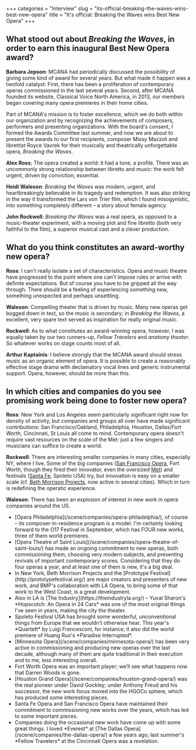 +++
categories = "Interview"
slug = "its-official-breaking-the-waves-wins-best-new-opera"
title = "It&#039;s official: Breaking the Waves wins Best New Opera"
+++

## What stood out about *Breaking the Waves*, in order to earn this inaugural Best New Opera award?

**Barbara Jepson**: MCANA had periodically discussed the possibility of giving some kind of award for several years.  But what made it  happen was a twofold catalyst: First, there has been a proliferation of contemporary operas commissioned in the last several years.  Second, after MCANA founded its website, Classical Voice North America, in 2013, our members began covering many opera premieres in their home cities.
 
Part of MCANA's mission is to foster excellence, which we do both within our organization and by recognizing the achievements of composers, performers and presenting organizations.  With the board's consent, I formed the Awards Committee last summer, and now we are about to present the awards to our first recipients, composer Missy Mazzoli and librettist Royce Vavrek for their musically and theatrically unforgettable opera, *Breaking the Waves*.

**Alex Ross**; The opera created a world: it had a tone, a profile. There was an uncommonly strong relationship between libretto and music: the work felt urgent, driven by conviction, essential.

**Heidi Waleson**: *Breaking the Waves* was modern, urgent, and heartbreakingly believable in its tragedy and redemption.  It was also striking in the way it transformed the Lars von Trier film, which I found misogynistic, into something completely different – a story about female agency.        

**John Rockwell**: *Breaking the Waves* was a real opera, as opposed to a music-theater experiment, with a moving plot and fine libretto (both very faithful to the film), a superior musical cast and a clever production.


## What do you think constitutes an award-worthy new opera?

**Ross**: I can't really isolate a set of characteristics. Opera and music theatre have progressed to the point where one can't impose rules or arrive with definite expectations. But of course you have to be gripped all the way through. There should be a feeling of experiencing something new, something unexpected and perhaps unsettling.

**Waleson**: Compelling theater that is driven by music.  Many new operas get bogged down in text, so the music is secondary; in *Breaking the Waves*, a excellent, very spare text served as inspiration for really original music. 

**Rockwell**: As to what constitutes an award-winning opera, however, I was equally taken by our two runners-up, *Fellow Travelers* and *anatomy theater*. So whatever works on stage counts most of all.

**Arthur Kaptainis**: I believe strongly that the MCANA award should stress music as an organic element of opera. It is possible to create a reasonably effective stage drama with declamatory vocal lines and generic instrumental support. Opera, however, should be more than this.

<figure data-type="image">
<figpcaption></figcaption>
</figure>

## In which cities and companies do you see promising work being done to foster new opera?

**Ross**: New York and Los Angeles seem particularly significant right now for density of activity, but companies and groups all over have made significant contributions: San Francisco/Oakland, Philadelphia, Houston, Dallas/Fort Worth, Cincinnati, St Louis all come to mind. Contemporary opera doesn't require vast resources on the scale of the Met: just a few singers and musicians can suffice to create a world.

**Rockwell**: There are interesting smaller companies in many cities, especially NY, where I live. Some of the big companies ([San Francisco Opera](/scene/companies/san-francisco-opera/), Fort Worth, though they fired their innovator, even the oversized [Met](/scene/companies/the-metropolitan-opera/)) and festivals ([Santa Fe](/scene/companies/the-santa-fe-opera/), Spoleto USA) try, but innovation is easy on a smaller scale (cf. [Beth Morrison Projects](http://www.bethmorrisonprojects.org/), now active in several cities). Which in turn is redefining the operatic experience.

**Waleson**: There has been an explosion of interest in new work in opera companies around the US.  
<ul class="nospace">
<li>[Opera Philadelphia](/scene/companies/opera-philadelphia/), of course – its composer-in-residence program is a model.  I'm certainly looking forward to the O17 Festival in September, which has FOUR new works, three of them world premieres.
<li>[Opera Theatre of Saint Louis](/scene/companies/opera-theatre-of-saint-louis/) has made an ongoing commitment to new operas, both commissioning them, choosing very modern subjects, and presenting revivals of important contemporary scores.  Considering that they do four operas a year, and at least one of them is new, it's a big deal.
<li>In New York, Beth Morrison Projects and the [Prototype Festival](http://prototypefestival.org/) are major creators and presenters of new work, and BMP's collaboration with LA Opera, to bring some of that work to the West Coast, is a great development.
<li>Also in LA is [The Industry](https://theindustryla.org/) – Yuval Sharon's *Hopscotch: An Opera in 24 Cars* was one of the most original things I've seen in years, making the city the theater.
<li>Spoleto Festival USA has brought some wonderful, unconventional things from Europe that we wouldn’t otherwise hear. This year's *Quartett* by Luigi Francesconi, for instance; it also did the world premiere of Huang Ruo's *Paradise Interrupted*.
<li>[Minnesota Opera](/scene/companies/minnesota-opera/) has been very active in commissioning and producing new operas over the last decade, although many of them are quite traditional in their execution and to me, less interesting overall.
<li>Fort Worth Opera was an important player; we’ll see what happens now that Darren Woods is gone.
<li>[Houston Grand Opera](/scene/companies/houston-grand-opera/) was the real pioneer under David Gockley; under Anthony Freud and his successor, the new work focus moved into the HGOCo sphere, which has produced some interesting pieces.
<li>Santa Fe Opera and San Francisco Opera have maintained their commitment to commissioning new works over the years, which has led to some important pieces. 
<li>Companies doing the occasional new work have come up with some great things. I loved *Everest* at [The Dallas Opera](/scene/companies/the-dallas-opera/) a few years ago; last summer's *Fellow Travelers* at the Cincinnati Opera was a revelation.
</ul>




